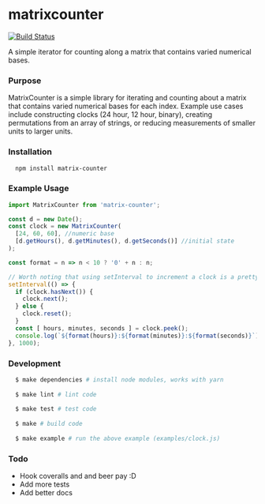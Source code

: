 # matrixcounter
[![Build Status](https://travis-ci.org/thebigredgeek/matrixcounter.svg?branch=master)](https://travis-ci.org/thebigredgeek/matrixcounter)

A simple iterator for counting along a matrix that contains varied numerical bases.

### Purpose
MatrixCounter is a simple library for iterating and counting about a matrix that contains varied numerical bases for each index.  Example use cases include constructing clocks (24 hour, 12 hour, binary), creating permutations from an array of strings, or reducing measurements of smaller units to larger units.

### Installation
```bash
  npm install matrix-counter
```

### Example Usage
```javascript
import MatrixCounter from 'matrix-counter';

const d = new Date();
const clock = new MatrixCounter(
  [24, 60, 60], //numeric base
  [d.getHours(), d.getMinutes(), d.getSeconds()] //initial state
);

const format = n => n < 10 ? '0' + n : n;

// Worth noting that using setInterval to increment a clock is a pretty horrid idea
setInterval(() => {
  if (clock.hasNext()) {
    clock.next();
  } else {
    clock.reset();
  }
  const [ hours, minutes, seconds ] = clock.peek();
  console.log(`${format(hours)}:${format(minutes)}:${format(seconds)}`);
}, 1000);
```

### Development

```bash
  $ make dependencies # install node modules, works with yarn
  
  $ make lint # lint code
  
  $ make test # test code
  
  $ make # build code
  
  $ make example # run the above example (examples/clock.js)
```

### Todo
- Hook coveralls and and beer pay :D
- Add more tests
- Add better docs
